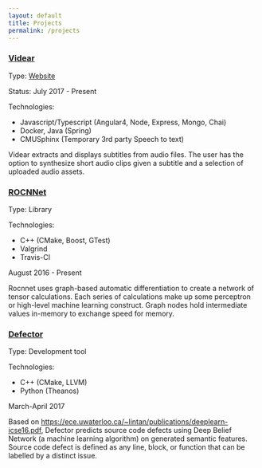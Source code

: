 ```yaml
---
layout: default
title: Projects
permalink: /projects
---
```


<h3><a href="https://github.com/mingkaic/videar">Videar</a></h3>

Type: <a href="http://videar.videar.2a97f93d.svc.dockerapp.io/home">Website</a>

Status: July 2017 - Present

Technologies: 
- Javascript/Typescript (Angular4, Node, Express, Mongo, Chai)
- Docker, Java (Spring)
- CMUSphinx (Temporary 3rd party Speech to text)

Videar extracts and displays subtitles from audio files. 
The user has the option to synthesize short audio clips given a subtitle and a selection of uploaded audio assets.

<h3><a href="https://github.com/mingkaic/rocnnet">ROCNNet</a></h3>

Type: Library

Technologies: 
- C++ (CMake, Boost, GTest)
- Valgrind
- Travis-CI

August 2016 - Present

Rocnnet uses graph-based automatic differentiation to create a network of tensor calculations. 
Each series of calculations make up some perceptron or high-level machine learning construct.
Graph nodes hold intermediate values in-memory to exchange speed for memory.

<h3><a href="https://github.com/mingkaic/defector">Defector</a></h3>

Type: Development tool

Technologies:
- C++ (CMake, LLVM)
- Python (Theanos)

March-April 2017

Based on https://ece.uwaterloo.ca/~lintan/publications/deeplearn-icse16.pdf, Defector predicts source code defects using Deep Belief Network (a machine learning algorithm) on generated semantic features.
Source code defect is defined as any line, block, or function that can be labelled by a distinct issue.
